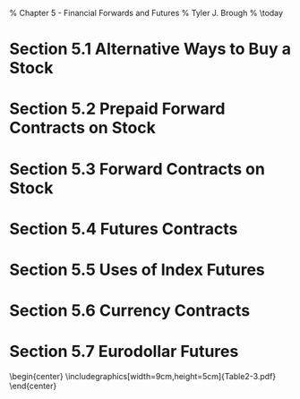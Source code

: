 % Chapter 5 - Financial Forwards and Futures 
% Tyler J. Brough
% \today

# Section 5.1 Alternative Ways to Buy a Stock 



# Section 5.2 Prepaid Forward Contracts on Stock



# Section 5.3 Forward Contracts on Stock


# Section 5.4 Futures Contracts


# Section 5.5 Uses of Index Futures


# Section 5.6 Currency Contracts


# Section 5.7 Eurodollar Futures



\begin{center}
  \includegraphics[width=9cm,height=5cm]{Table2-3.pdf}
\end{center}
